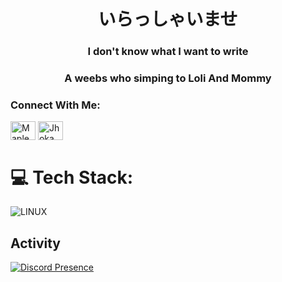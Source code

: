 <h1 align="center">いらっしゃいませ</h1>
<h3 align="center">I don't know what I want to write</h3>


###

<h3 align="center">A weebs who simping to Loli And Mommy</h3>

### Connect With Me:
<p>
   <a href="https://discordapp.com/users/448338199199219714" target="blank"><img align="center" src="https://raw.githubusercontent.com/rahuldkjain/github-profile-readme-generator/master/src/images/icons/Social/discord.svg" alt="Maple" height="30" width="40" /></a>
<a href="https://steamcommunity.com/profiles/76561199467089541" target="blank"><img align="center" src="https://upload.wikimedia.org/wikipedia/commons/8/83/Steam_icon_logo.svg" alt="Jhokam" height="30" width="40" /></a>
</p>

# 💻 Tech Stack:
 ![LINUX](https://img.shields.io/badge/Linux-FCC624?style=for-the-badge&logo=linux&logoColor=black) 

## Activity
[![Discord Presence](https://lanyard.cnrad.dev/api/448338199199219714)](https://discord.com/users/448338199199219714)
